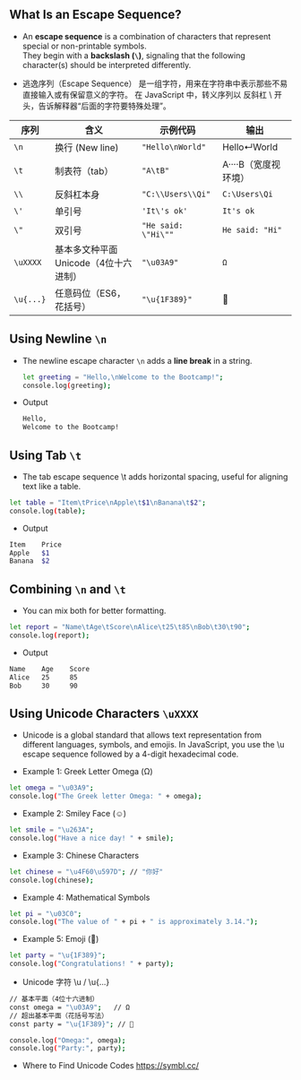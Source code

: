 ## What Is an Escape Sequence?

- An **escape sequence** is a combination of characters that represent special or non-printable symbols.  
They begin with a **backslash (`\`)**, signaling that the following character(s) should be interpreted differently.

- 逃逸序列（Escape Sequence） 是一组字符，用来在字符串中表示那些不易直接输入或有保留意义的字符。
在 JavaScript 中，转义序列以 反斜杠 \ 开头，告诉解释器“后面的字符要特殊处理”。

| 序列        | 含义                      | 示例代码                | 输出              |
| --------- | ----------------------- | ------------------- | --------------- |
| `\n`      | 换行 (New line)             | `"Hello\nWorld"`    | Hello↵World     |
| `\t`      | 制表符（tab）                | `"A\tB"`            | A····B（宽度视环境）   |
| `\\`      | 反斜杠本身                   | `"C:\\Users\\Qi"`   | `C:\Users\Qi`   |
| `\'`      | 单引号                     | `'It\'s ok'`        | `It's ok`       |
| `\"`      | 双引号                     | `"He said: \"Hi\""` | `He said: "Hi"` |
| `\uXXXX`  | 基本多文种平面 Unicode（4位十六进制） | `"\u03A9"`          | `Ω`             |
| `\u{...}` | 任意码位（ES6，花括号）           | `"\u{1F389}"`       | 🎉              |


## Using Newline `\n`

- The newline escape character `\n` adds a **line break** in a string.

    ```bash
    let greeting = "Hello,\nWelcome to the Bootcamp!";
    console.log(greeting);
    ```

- Output
    ```bash
    Hello,
    Welcome to the Bootcamp!
    ```

## Using Tab `\t`
- The tab escape sequence \t adds horizontal spacing, useful for aligning text like a table.
```bash
let table = "Item\tPrice\nApple\t$1\nBanana\t$2";
console.log(table);
```

- Output
```bash
Item    Price
Apple   $1
Banana  $2
```
## Combining `\n` and `\t`
- You can mix both for better formatting.
```bash
let report = "Name\tAge\tScore\nAlice\t25\t85\nBob\t30\t90";
console.log(report);
```

- Output
```bash
Name    Age    Score
Alice   25     85
Bob     30     90
```
## Using Unicode Characters `\uXXXX`
- Unicode is a global standard that allows text representation from different languages, symbols, and emojis. In JavaScript, you use the \u escape sequence followed by a 4-digit hexadecimal code.

- Example 1: Greek Letter Omega (Ω)
```bash
let omega = "\u03A9";
console.log("The Greek letter Omega: " + omega);
```

- Example 2: Smiley Face (☺)
```bash
let smile = "\u263A";
console.log("Have a nice day! " + smile);
```
- Example 3: Chinese Characters
```bash
let chinese = "\u4F60\u597D"; // "你好"
console.log(chinese);
```

- Example 4: Mathematical Symbols
```bash
let pi = "\u03C0";
console.log("The value of " + pi + " is approximately 3.14.");
```

- Example 5: Emoji (🎉)
```bash
let party = "\u{1F389}";
console.log("Congratulations! " + party);
```

- Unicode 字符 \u / \u{...}

```bash
// 基本平面（4位十六进制）
const omega = "\u03A9";   // Ω
// 超出基本平面（花括号写法）
const party = "\u{1F389}"; // 🎉

console.log("Omega:", omega);
console.log("Party:", party);
```

- Where to Find Unicode Codes
https://symbl.cc/
